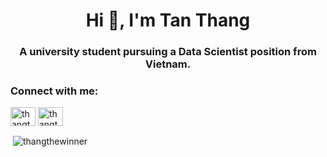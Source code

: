 <h1 align="center">Hi 👋, I'm Tan Thang</h1>
<h3 align="center">A university student pursuing a Data Scientist position from Vietnam.</h3>

<h3 align="left">Connect with me:</h3>
<p align="left">
<a href="https://linkedin.com/in/thangthewinner" target="blank"><img align="center" src="https://raw.githubusercontent.com/rahuldkjain/github-profile-readme-generator/master/src/images/icons/Social/linked-in-alt.svg" alt="thangthewinner" height="30" width="40" /></a>
<a href="https://fb.com/thangthewinner" target="blank"><img align="center" src="https://raw.githubusercontent.com/rahuldkjain/github-profile-readme-generator/master/src/images/icons/Social/facebook.svg" alt="thangthewinner" height="30" width="40" /></a>
</p>

<p>&nbsp;<img align="center" src="https://github-readme-stats.vercel.app/api?username=thangthewinner&theme=city_lights&show_icons=true&locale=en" alt="thangthewinner" /></p>
